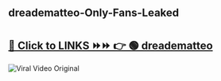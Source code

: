
 ## dreadematteo-Only-Fans-Leaked

# <h2><a href="https://clipsfans.com/dreadematteo&ref=git">🔗 Click to LINKS ⏩⏩ 👉 🟢 dreadematteo </a></h2>

<a href="https://clipsfans.com/dreadematteo&ref=git" rel="nofollow" data-target="animated-image.originalLink"><img src="https://i.ibb.co.com/xMMVF88/686577567.gif" alt="Viral Video Original" style="max-width: 100%; display: inline-block;" data-target="animated-image.originalImage"></a>
